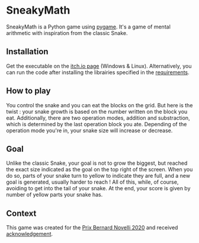 # SneakyMath

SneakyMath is a Python game using [pygame](https://github.com/pygame/pygame).
It's a game of mental arithmetic with inspiration from the classic Snake.

## Installation

Get the executable on the [itch.io page](https://lysquid.itch.io/sneakymath) (Windows & Linux).
Alternatively, you can run the code after installing the librairies specified in the [requirements](requirements.txt).

## How to play

You control the snake and you can eat the blocks on the grid. But here is the twist : your snake growth is based on the number written on the block you eat. Additionally, there are two operation modes, addition and substraction, which is determined by the last operation block you ate. Depending of the operation mode you're in, your snake size will increase or decrease.

## Goal

Unlike the classic Snake, your goal is not to grow the biggest, but reached the exact size indicated as the goal on the top right of the screen. When you do so, parts of your snake turn to yellow to indicate they are full, and a new goal is generated, usually harder to reach ! All of this, while, of course, avoiding to get into the tail of your snake. At the end, your score is given by number of yellow parts your snake has.

## Context

This game was created for the [Prix Bernard Novelli 2020](http://www.tropheestangente.com/PBN.php) and received [acknowledgement](http://www.tropheestangente.com/palmares_2020.php).
